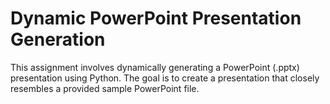 # Dynamic PowerPoint Presentation Generation

This assignment involves dynamically generating a PowerPoint (.pptx) presentation using Python. 
The goal is to create a presentation that closely resembles a provided sample PowerPoint file.
